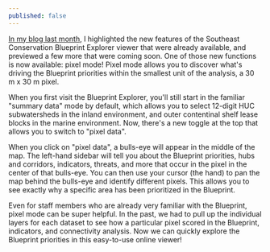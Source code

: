```yaml
---
published: false
---
```

[In my blog last month](https://secassoutheast.org/2022/11/15/Southeast-Blueprint-Explorer-updated-with-2022-data.html), I highlighted the new features of the Southeast Conservation Blueprint Explorer viewer that were already available, and previewed a few more that were coming soon. One of those new functions is now available: pixel mode! Pixel mode allows you to discover what's driving the Blueprint priorities within the smallest unit of the analysis, a 30 m x 30 m pixel.

When you first visit the Blueprint Explorer, you'll still start in the familiar "summary data" mode by default, which allows you to select 12-digit HUC subwatersheds in the inland environment, and outer contentinal shelf lease blocks in the marine environment. Now, there's a new toggle at the top that allows you to switch to "pixel data".

When you click on "pixel data", a bulls-eye will appear in the middle of the map. The left-hand sidebar will tell you about the Blueprint priorities, hubs and corridors, indicators, threats, and more that occur in the pixel in the center of that bulls-eye. You can then use your cursor (the hand) to pan the map behind the bulls-eye and identify different pixels. This allows you to see exactly why a specific area has been prioritized in the Blueprint. 

Even for staff members who are already very familiar with the Blueprint, pixel mode can be super helpful. In the past, we had to pull up the individual layers for each dataset to see how a particular pixel scored in the Blueprint, indicators, and connectivity analysis. Now we can quickly explore the Blueprint priorities in this easy-to-use online viewer!
